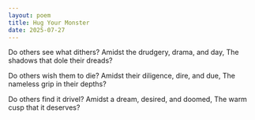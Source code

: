 ```yaml
---
layout: poem
title: Hug Your Monster
date: 2025-07-27
---
```

Do others see what dithers?
Amidst the drudgery, 
    drama, 
         and day,
The shadows that dole their dreads?

Do others wish them to die?
Amidst their diligence, 
    dire, 
        and due,
The nameless grip in their depths?

Do others find it drivel?
Amidst a dream, 
    desired, 
        and doomed,
The warm cusp that it deserves?